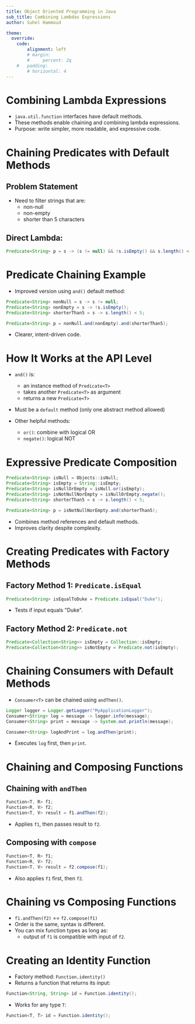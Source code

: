 ```yaml
---
title: Object Oriented Programming in Java
sub_title: Combining Lambdas Expressions
author: Suhel Hammoud

theme:
  override:
    code:
        alignment: left
        # margin:
        #     percent: 2q
    #   padding:
        # horizontal: 4
---
```



# Combining Lambda Expressions
<!-- incremental_lists: true -->
- `java.util.function` interfaces have default methods.
- These methods enable chaining and combining lambda expressions.
- Purpose: write simpler, more readable, and expressive code.

<!-- end_slide -->

# Chaining Predicates with Default Methods
<!-- pause -->
## Problem Statement
<!-- incremental_lists: true -->
- Need to filter strings that are:
  - non-null
  - non-empty
  - shorter than 5 characters

## Direct Lambda:
```java
Predicate<String> p = s -> (s != null) && !s.isEmpty() && s.length() < 5;
```

<!-- end_slide -->

# Predicate Chaining Example
<!-- incremental_lists: true -->
- Improved version using `and()` default method:
```java
Predicate<String> nonNull = s -> s != null;
Predicate<String> nonEmpty = s -> !s.isEmpty();
Predicate<String> shorterThan5 = s -> s.length() < 5;

Predicate<String> p = nonNull.and(nonEmpty).and(shorterThan5);
```
- Clearer, intent-driven code.

<!-- end_slide -->

# How It Works at the API Level
<!-- incremental_lists: true -->
- `and()` is:
  - an instance method of `Predicate<T>`
  - takes another `Predicate<T>` as argument
  - returns a new `Predicate<T>`
- Must be a `default` method (only one abstract method allowed)

- Other helpful methods:
  - `or()`: combine with logical OR
  - `negate()`: logical NOT

<!-- end_slide -->

# Expressive Predicate Composition
<!-- incremental_lists: true -->
```java
Predicate<String> isNull = Objects::isNull;
Predicate<String> isEmpty = String::isEmpty;
Predicate<String> isNullOrEmpty = isNull.or(isEmpty);
Predicate<String> isNotNullNorEmpty = isNullOrEmpty.negate();
Predicate<String> shorterThan5 = s -> s.length() < 5;

Predicate<String> p = isNotNullNorEmpty.and(shorterThan5);
```
- Combines method references and default methods.
- Improves clarity despite complexity.

<!-- end_slide -->

# Creating Predicates with Factory Methods
<!-- pause -->
## Factory Method 1: `Predicate.isEqual`
```java
Predicate<String> isEqualToDuke = Predicate.isEqual("Duke");
```
- Tests if input equals "Duke".
<!-- pause -->
## Factory Method 2: `Predicate.not`
```java
Predicate<Collection<String>> isEmpty = Collection::isEmpty;
Predicate<Collection<String>> isNotEmpty = Predicate.not(isEmpty);
```

<!-- end_slide -->

# Chaining Consumers with Default Methods
<!-- incremental_lists: true -->
- `Consumer<T>` can be chained using `andThen()`.
```java
Logger logger = Logger.getLogger("MyApplicationLogger");
Consumer<String> log = message -> logger.info(message);
Consumer<String> print = message -> System.out.println(message);

Consumer<String> logAndPrint = log.andThen(print);
```
- Executes `log` first, then `print`.

<!-- end_slide -->

# Chaining and Composing Functions
<!-- pause -->
## Chaining with `andThen`
```java
Function<T, R> f1;
Function<R, V> f2;
Function<T, V> result = f1.andThen(f2);
```
- Applies `f1`, then passes result to `f2`.

<!-- pause -->
## Composing with `compose`
```java
Function<T, R> f1;
Function<R, V> f2;
Function<T, V> result = f2.compose(f1);
```
- Also applies `f1` first, then `f2`.

<!-- end_slide -->

# Chaining vs Composing Functions
<!-- incremental_lists: true -->
- `f1.andThen(f2)` == `f2.compose(f1)`
- Order is the same, syntax is different.
- You can mix function types as long as:
  - output of `f1` is compatible with input of `f2`.

<!-- end_slide -->

# Creating an Identity Function
<!-- incremental_lists: true -->
- Factory method: `Function.identity()`
- Returns a function that returns its input:
```java
Function<String, String> id = Function.identity();
```
- Works for any type `T`:
```java
Function<T, T> id = Function.identity();
```

